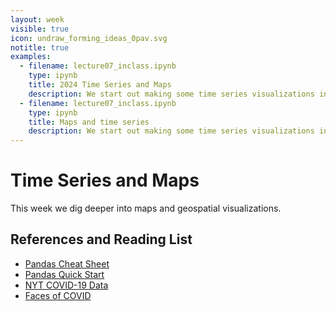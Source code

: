 ```yaml
---
layout: week
visible: true
icon: undraw_forming_ideas_0pav.svg
notitle: true
examples: 
  - filename: lecture07_inclass.ipynb
    type: ipynb
    title: 2024 Time Series and Maps
    description: We start out making some time series visualizations in bqplot, then begin moving to overlay them on maps.
  - filename: lecture07_inclass.ipynb
    type: ipynb
    title: Maps and time series
    description: We start out making some time series visualizations in bqplot, then begin moving to overlay them on maps.
---
```


# Time Series and Maps

This week we dig deeper into maps and geospatial visualizations.

## References and Reading List

 * [Pandas Cheat Sheet](https://pandas.pydata.org/Pandas_Cheat_Sheet.pdf)
 * [Pandas Quick Start](http://www.math.utah.edu/~li/python%20pandas.pdf)
 * [NYT COVID-19 Data](https://github.com/nytimes/covid-19-data)
 * [Faces of COVID](https://twitter.com/facesofcovid)
